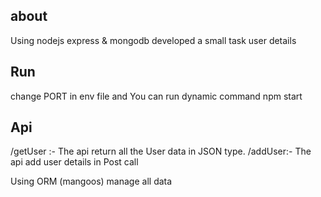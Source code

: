 ## about
Using nodejs express & mongodb developed a small task user details
##  Run
 change PORT in env file and You can run dynamic 
 command npm start

 ## Api

 /getUser :- The api return all the User data in JSON type.
 /addUser:- The api add user details in Post call

 Using ORM (mangoos) manage all data 

 